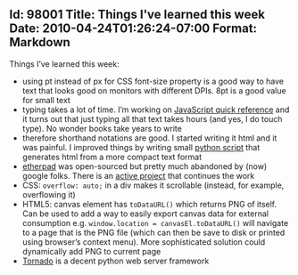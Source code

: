 Id: 98001
Title: Things I've learned this week
Date: 2010-04-24T01:26:24-07:00
Format: Markdown
--------------
Things I’ve learned this week:

-   using pt instead of px for CSS font-size property is a good way to
    have text that looks good on monitors with different DPIs. 8pt is a
    good value for small text
-   typing takes a lot of time. I’m working on [JavaScript quick
    reference](/articles/jsref.html) and it turns out that just typing
    all that text takes hours (and yes, I do touch type). No wonder
    books take years to write
-   therefore shorthand notations are good. I started writing it html
    and it was painful. I improved things by writing small [python
    script](http://github.com/kjk/web-blog/blob/master/www/articles/jsrefgen.py)
    that generates html from a more compact text format
-   [etherpad](http://etherpad.com) was open-sourced but pretty much
    abandoned by (now) google folks. There is an [active
    project](http://github.com/ether/pad) that continues the work
-   CSS: `overflow: auto;` in a div makes it scrollable (instead, for
    example, overflowing it)
-   HTML5: canvas element has `toDataURL()` which returns PNG of itself.
    Can be used to add a way to easily export canvas data for external
    consumption e.g. `window.location = canvasEl.toDataURL()` will
    navigate to a page that is the PNG file (which can then be save to
    disk or printed using browser’s context menu). More sophisticated
    solution could dynamically add PNG to current page
-   [Tornado](http://www.tornadoweb.org/) is a decent python web server
    framework

